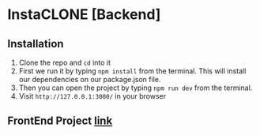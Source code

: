 # InstaCLONE [Backend]

## Installation

1. Clone the repo and `cd` into it
1. First we run it by typing `npm install` from the terminal. This will install our dependencies on our package.json file.
1. Then you can open the project by typing `npm run dev` from the terminal.
1. Visit `http://127.0.0.1:3000/` in your browser

## FrontEnd Project [link](https://github.com/dmrfrht/instagram-clone-frontend)
